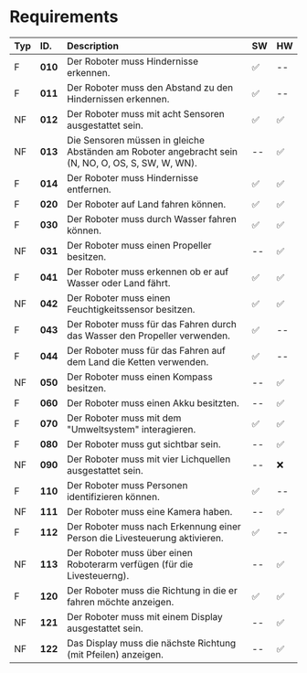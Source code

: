 # Requirements
| Typ| ID.      | Description  |   SW | HW             |                                                                                                          
|:---|:---------|:--------------------------------------------------------------------------------------------------------------------------------|--|--|
| F  | **010**  | Der Roboter muss Hindernisse erkennen. |✅|--|
| F  | **011**  | Der Roboter muss den Abstand zu den Hindernissen erkennen. |✅|--|
| NF | **012**  | Der Roboter muss mit acht Sensoren ausgestattet sein. |✅|✅|
| NF | **013**  | Die Sensoren müssen in gleiche Abständen am Roboter angebracht sein (N, NO, O, OS, S, SW, W, WN). |--|✅|
| F  | **014**  | Der Roboter muss Hindernisse entfernen.|✅ |✅|
| F  | **020**  | Der Roboter auf Land fahren können.|✅	|✅|
| F  | **030**  | Der Roboter muss durch Wasser fahren können.|✅|✅|
| NF | **031**  | Der Roboter muss einen Propeller besitzen.|--|✅|                                   
| F  | **041**  | Der Roboter muss erkennen ob er auf Wasser oder Land fährt.|✅	|✅|
| NF | **042**  | Der Roboter muss einen Feuchtigkeitssensor besitzen.|✅|✅|
| F  | **043**  | Der Roboter muss für das Fahren durch das Wasser den Propeller verwenden.|✅|--|
| F  | **044**  | Der Roboter muss für das Fahren auf dem Land die Ketten verwenden.|✅|--|
| NF | **050**  | Der Roboter muss einen Kompass besitzen.|--|✅|
| F  | **060**  | Der Roboter muss einen Akku besitzten.|--|✅|
| F  | **070**  | Der Roboter muss mit dem "Umweltsystem" interagieren.|✅|✅|
| F  | **080**  | Der Roboter muss gut sichtbar sein.|--|✅|
| NF | **090**  | Der Roboter muss mit vier Lichquellen ausgestattet sein. |--|❌|
| F  | **110**  | Der Roboter muss Personen identifizieren können.|✅|--|
| NF | **111**  | Der Roboter muss eine Kamera haben.|--|✅|
| F  | **112**  | Der Roboter muss nach Erkennung einer Person die Livesteuerung aktivieren.|✅|--|
| NF | **113**  | Der Roboter muss über einen Roboterarm verfügen (für die Livesteuerng).|--|✅|
| F  | **120**  | Der Roboter muss die Richtung in die er fahren möchte anzeigen.|✅|✅|
| NF | **121**  | Der Roboter muss mit einem Display ausgestattet sein.|--|✅|
| NF | **122**  | Das Display muss die nächste Richtung (mit Pfeilen) anzeigen.|--|✅|
